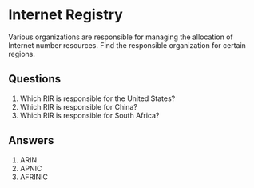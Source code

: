 # Internet Registry
Various organizations are responsible for managing the allocation of Internet number resources. Find the responsible organization for certain regions.

## Questions
1. Which RIR is responsible for the United States?
2. Which RIR is responsible for China?
3. Which RIR is responsible for South Africa?

## Answers
1. ARIN
2. APNIC
3. AFRINIC

